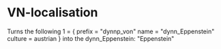 # VN-localisation
Turns the following
1 = {
    prefix = "dynnp_von"
    name = "dynn_Eppenstein"
    culture = austrian
}
into the
dynn_Eppenstein: "Eppenstein"
